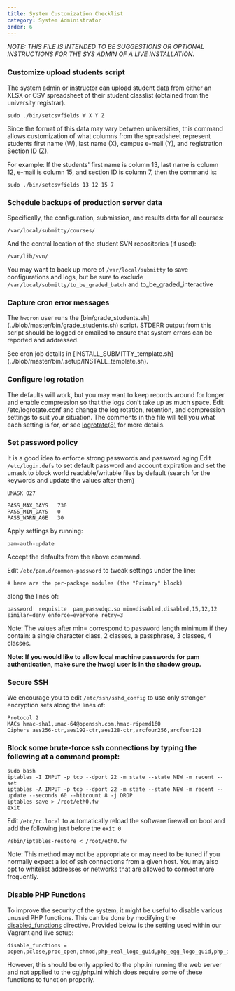 ```yaml
---
title: System Customization Checklist
category: System Administrator
order: 6
---
```


_NOTE: THIS FILE IS INTENDED TO BE SUGGESTIONS OR OPTIONAL
INSTRUCTIONS FOR THE SYS ADMIN OF A LIVE INSTALLATION._


### Customize upload students script 

   The system admin or instructor can upload student data from either
   an XLSX or CSV spreadsheet of their student classlist (obtained
   from the university registrar).

   ```
   sudo ./bin/setcsvfields W X Y Z
   ```
   
   Since the format of this data may vary between universities, this
   command allows customization of what columns from the spreadsheet
   represent students first name (W), last name (X), campus e-mail
   (Y), and registration Section ID (Z).

   For example: If the students' first name is column 13, last name
   is column 12, e-mail is column 15, and section ID is column 7, then
   the command is:

   ```
   sudo ./bin/setcsvfields 13 12 15 7
   ```



### Schedule backups of production server data

   Specifically, the configuration, submission, and results data for all courses:

   ```
   /var/local/submitty/courses/
   ```

   And the central location of the student SVN repositories (if used):

   ```
   /var/lib/svn/
   ```
   You may want to back up more of `/var/local/submitty` to save configurations and logs, but be sure to exclude
      `/var/local/submitty/to_be_graded_batch` and to_be_graded_interactive


### Capture cron error messages

   The ``` hwcron ``` user runs the [bin/grade_students.sh]
   (../blob/master/bin/grade_students.sh)
   script.  STDERR output from this script should be logged or emailed
   to ensure that system errors can be reported and addressed.

   See cron job details in [INSTALL_SUBMITTY_template.sh]
   (../blob/master/bin/.setup/INSTALL_template.sh).


### Configure log rotation 

   The defaults will work, but you may want to keep records around for
   longer and enable compression so that the logs don’t take up as
   much space.  Edit /etc/logrotate.conf and change the log rotation,
   retention, and compression settings to suit your situation.  The
   comments in the file will tell you what each setting is for, or see
   [logrotate(8)](http://www.linuxcommand.org/man_pages/logrotate8.html) for more
   details.


### Set password policy

   It is a good idea to enforce strong passwords and password aging
   Edit `/etc/login.defs` to set default password and account expiration
   and set the umask to block world readable/writable files by default
   (search for the keywords and update the values after them)

   ```     
   UMASK 027

   PASS_MAX_DAYS   730
   PASS_MIN_DAYS   0
   PASS_WARN_AGE   30    
   ```    

   Apply settings by running:

   ```     
   pam-auth-update 
   ``` 

   Accept the defaults from the above command.

   Edit `/etc/pam.d/common-password` to tweak settings under the line:

   ```
   # here are the per-package modules (the "Primary" block)
   ``` 

   along the lines of:
 
   ```    
   password  requisite  pam_passwdqc.so min=disabled,disabled,15,12,12 similar=deny enforce=everyone retry=3    
   ``` 

   Note: The values after min= correspond to password length minimum
   if they contain: a single character class, 2 classes, a passphrase,
   3 classes, 4 classes.


   __Note: If you would like to allow local machine passwords for pam
   authentication, make sure the hwcgi user is in the shadow group.__


### Secure SSH

   We encourage you to edit `/etc/ssh/sshd_config` to use only stronger encryption sets along the lines of:

   ```
   Protocol 2
   MACs hmac-sha1,umac-64@openssh.com,hmac-ripemd160
   Ciphers aes256-ctr,aes192-ctr,aes128-ctr,arcfour256,arcfour128 
   ```

### Block some brute-force ssh connections by typing the following at a command prompt:

   ``` 
   sudo bash
   iptables -I INPUT -p tcp --dport 22 -m state --state NEW -m recent --set
   iptables -A INPUT -p tcp --dport 22 -m state --state NEW -m recent --update --seconds 60 --hitcount 8 -j DROP
   iptables-save > /root/eth0.fw
   exit
   ```
 
   Edit ``` /etc/rc.local ``` to automatically reload the software
   firewall on boot and add the following just before the ``` exit 0 ```

   ```
   /sbin/iptables-restore < /root/eth0.fw 
   ```

   Note: This method may not be appropriate or may need to be tuned
   if you normally expect a lot of ssh connections from a given host.
   You may also opt to whitelist addresses or networks that are
   allowed to connect more frequently.

### Disable PHP Functions

To improve the security of the system, it might be useful to disable various unused PHP functions. This can be done by modifying the [disabled_functions](https://secure.php.net/manual/en/ini.core.php#ini.disable-functions) directive. Provided below is the setting used within our Vagrant and live setup:

```
disable_functions = popen,pclose,proc_open,chmod,php_real_logo_guid,php_egg_logo_guid,php_ini_scanned_files,php_ini_loaded_file,readlink,symlink,link,set_file_buffer,proc_close,proc_terminate,proc_get_status,proc_nice,getmyuid,getmygid,getmyinode,putenv,get_current_user,magic_quotes_runtime,set_magic_quotes_runtime,import_request_variables,ini_alter,stream_socket_client,stream_socket_server,stream_socket_accept,stream_socket_pair,stream_get_transports,stream_wrapper_restore,mb_send_mail,openlog,syslog,closelog,pfsockopen,posix_kill,apache_child_terminate,apache_get_modules,apache_get_version,apache_lookup_uri,apache_reset_timeout,apache_response_headers,virtual,system,phpinfo,exec,shell_exec,passthru,pcntl_alarm,pcntl_fork,pcntl_waitpid,pcntl_wait,pcntl_wifexited,pcntl_wifstopped,pcntl_wifsignaled,pcntl_wexitstatus,pcntl_wtermsig,pcntl_wstopsig,pcntl_signal,pcntl_signal_dispatch,pcntl_get_last_error,pcntl_strerror,pcntl_sigprocmask,pcntl_sigwaitinfo,pcntl_sigtimedwait,pcntl_exec,pcntl_getpriority,pcntl_setpriority,
```

However, this should be only applied to the php.ini running the web server and not applied to the cgi/php.ini which does require some of these functions to function properly.